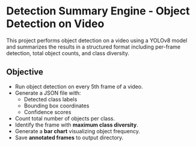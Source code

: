 # Detection Summary Engine - Object Detection on Video

This project performs object detection on a video using a YOLOv8 model and summarizes the results in a structured format including per-frame detection, total object counts, and class diversity.

## Objective

- Run object detection on every 5th frame of a video.
- Generate a JSON file with:
   - Detected class labels
   - Bounding box coordinates
   - Confidence scores
- Count total number of objects per class.
- Identify the frame with **maximum class diversity**.
- Generate a **bar chart** visualizing object frequency.
- Save **annotated frames** to output directory. 
